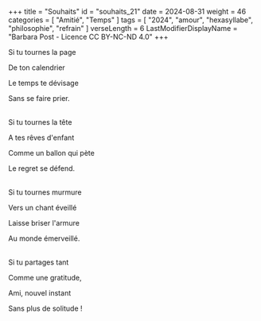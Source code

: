 +++
title = "Souhaits"
id = "souhaits_21"
date = 2024-08-31
weight = 46
categories = [ "Amitié", "Temps" ]
tags = [ "2024", "amour", "hexasyllabe", "philosophie", "refrain" ]
verseLength = 6
LastModifierDisplayName = "Barbara Post - Licence CC BY-NC-ND 4.0"
+++

Si tu tournes la page

De ton calendrier

Le temps te dévisage

Sans se faire prier.

 \
Si tu tournes la tête

A tes rêves d'enfant

Comme un ballon qui pète

Le regret se défend.

 \
Si tu tournes murmure

Vers un chant éveillé

Laisse briser l'armure

Au monde émerveillé.

 \
Si tu partages tant

Comme une gratitude,

Ami, nouvel instant

Sans plus de solitude !
